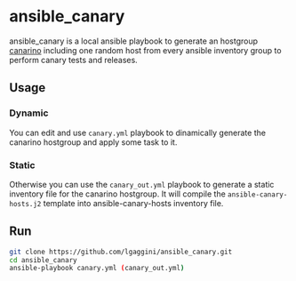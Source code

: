 # ansible_canary

ansible_canary is a local ansible playbook to generate an hostgroup [canarino](https://en.wiktionary.org/wiki/canary_in_a_coal_mine) including one random host from every ansible inventory group to perform canary tests and releases.

## Usage
### Dynamic
You can edit and use `canary.yml` playbook to dinamically generate the canarino hostgroup and apply some task to it.
### Static
Otherwise you can use the `canary_out.yml` playbook to generate a static inventory file for the canarino hostgroup. It will compile the `ansible-canary-hosts.j2` template into ansible-canary-hosts inventory file.

## Run
```bash
git clone https://github.com/lgaggini/ansible_canary.git
cd ansible_canary
ansible-playbook canary.yml (canary_out.yml)
```
